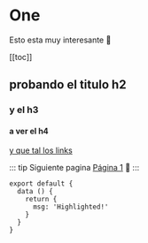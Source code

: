 # One
Esto esta muy interesante 👊

[[toc]]
## probando el titulo h2
### y el h3
#### a ver el h4
[y que tal los links](https://henrytabima.com)

::: tip Siguiente pagina
[Página 1](/page1.html) 🎉
:::

``` js{4}
export default {
  data () {
    return {
      msg: 'Highlighted!'
    }
  }
}
```